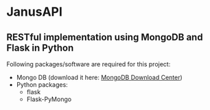 # JanusAPI
## RESTful implementation using MongoDB and Flask in Python

Following packages/software are required for this project:  

* Mongo DB (download it here: [MongoDB Download Center](https://www.mongodb.com/download-center))
* Python packages:
  * flask
  * Flask-PyMongo